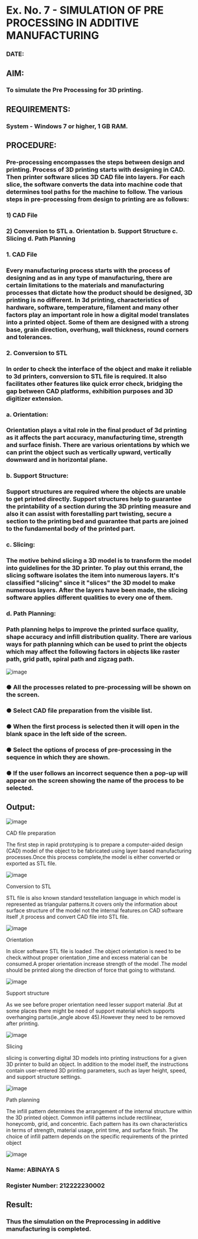 # Ex. No. 7 - SIMULATION OF PRE PROCESSING IN ADDITIVE MANUFACTURING
### DATE: 
## AIM:
### To simulate the Pre Processing for 3D printing.

## REQUIREMENTS:
### System - Windows 7 or higher, 1 GB RAM.

## PROCEDURE:
### Pre-processing encompasses the steps between design and printing. Process of 3D printing starts with designing in CAD. Then printer software slices 3D CAD file into layers. For each slice, the software converts the data into machine code that determines tool paths for the machine to follow. The various steps in pre-processing from design to printing are as follows:

### 1)	CAD File
### 2)	Conversion to STL a. Orientation b. Support Structure c. Slicing d. Path Planning

### 1. CAD File
### Every manufacturing process starts with the process of designing and as in any type of manufacturing, there are certain limitations to the materials and manufacturing processes that dictate how the product should be designed, 3D printing is no different. In 3d printing, characteristics of hardware, software, temperature, filament and many other factors play an important role in how a digital model translates into a printed object. Some of them are designed with a strong base, grain direction, overhung, wall thickness, round corners and tolerances.

### 2. Conversion to STL
### In order to check the interface of the object and make it reliable to 3d printers, conversion to STL file is required. It also facilitates other features like quick error check, bridging the gap between CAD platforms, exhibition purposes and 3D digitizer extension.

### a. Orientation:
### Orientation plays a vital role in the final product of 3d printing as it affects the part accuracy, manufacturing time, strength and surface finish. There are various orientations by which we can print the object such as vertically upward, vertically downward and in horizontal plane.

### b. Support Structure:
### Support structures are required where the objects are unable to get printed directly. Support structures help to guarantee the printability of a section during the 3D printing measure and also it can assist with forestalling part twisting, secure a section to the printing bed and guarantee that parts are joined to the fundamental body of the printed part.

### c. Slicing:
### The motive behind slicing a 3D model is to transform the model into guidelines for the 3D printer. To play out this errand, the slicing software isolates the item into numerous layers. It's classified "slicing" since it "slices" the 3D model to make numerous layers. After the layers have been made, the slicing software applies different qualities to every one of them.

### d. Path Planning:
### Path planning helps to improve the printed surface quality, shape accuracy and infill distribution quality. There are various ways for path planning which can be used to print the objects which may affect the following factors in objects like raster path, grid path, spiral path and zigzag path.

![image](https://github.com/Sellakumar1987/Ex.-No.-7---SIMULATION-OF-PRE--PROCESSING-IN-ADDITIVE-MANUFACTURING/assets/113594316/baef8515-67d7-4c96-accc-4ee88035c9e7)

### ●	All the processes related to pre-processing will be shown on the screen.
### ●	Select CAD file preparation from the visible list.
### ●	When the first process is selected then it will open in the blank space in the left side of the screen.
### ●	Select the options of process of pre-processing in the sequence in which they are shown.
### ●	If the user follows an incorrect sequence then a pop-up will appear on the screen showing the name of the process to be selected.



## Output:
![image](https://github.com/SRINIDHISENTHILNATHAN/Ex.-No.-7---SIMULATION-OF-PRE--PROCESSING-IN-ADDITIVE-MANUFACTURING/assets/121373170/a03b7716-3d6a-43d5-a8a5-92968e80c076)


CAD file preparation

The first step in rapid prototyping is to prepare a computer-aided design (CAD) model of the object to be fabricated using layer based manufacturing processes.Once this process complete,the model is either converted or exported as STL file.

![image](https://github.com/Kamali22004796/Ex.-No.-7---SIMULATION-OF-PRE--PROCESSING-IN-ADDITIVE-MANUFACTURING/assets/120567837/a8786878-81e1-46f8-b4e6-9ecc2d03691e)

Conversion to STL

STL file is also known standard tesstellation language in which model is represented as triangular patterns.It covers only the information about surface structure of the model not the internal features.on CAD software itself ,it process and convert CAD file into STL file.

![image](https://github.com/Kamali22004796/Ex.-No.-7---SIMULATION-OF-PRE--PROCESSING-IN-ADDITIVE-MANUFACTURING/assets/120567837/226cb60b-3f68-4ea8-9dfb-4babc418e1e7)

Orientation

In slicer software STL file is loaded .The object orientation is need to be check.without proper orientation ,time and excess material can be consumed.A proper orientation increase strength of the model .The model should be printed along the direction of force that going to withstand.

![image](https://github.com/Kamali22004796/Ex.-No.-7---SIMULATION-OF-PRE--PROCESSING-IN-ADDITIVE-MANUFACTURING/assets/120567837/2eb9f214-7e0a-42ca-8cb3-d6bba8fac0c4)

Support structure

As we see before proper orientation need lesser support material .But at some places there might be need of support material which supports overhanging parts(ie.,angle above 45).However they need to be removed after printing.

![image](https://github.com/Kamali22004796/Ex.-No.-7---SIMULATION-OF-PRE--PROCESSING-IN-ADDITIVE-MANUFACTURING/assets/120567837/77a10f7f-269b-49cb-a9ab-d32ecd42bfd5)

Slicing

slicing is converting digital 3D models into printing instructions for a given 3D printer to build an object. In addition to the model itself, the instructions contain user-entered 3D printing parameters, such as layer height, speed, and support structure settings.

![image](https://github.com/Kamali22004796/Ex.-No.-7---SIMULATION-OF-PRE--PROCESSING-IN-ADDITIVE-MANUFACTURING/assets/120567837/dc2dcd7a-93bf-4ea3-9ed5-e7dd90092123)

Path planning

The infill pattern determines the arrangement of the internal structure within the 3D printed object. Common infill patterns include rectilinear, honeycomb, grid, and concentric. Each pattern has its own characteristics in terms of strength, material usage, print time, and surface finish. The choice of infill pattern depends on the specific requirements of the printed object

![image](https://github.com/Kamali22004796/Ex.-No.-7---SIMULATION-OF-PRE--PROCESSING-IN-ADDITIVE-MANUFACTURING/assets/120567837/d387f784-3d17-45c1-be99-171c2d86d88b)

### Name: ABINAYA S
### Register Number: 212222230002

## Result: 
### Thus the simulation on the Preprocessing in additive manufacturing is completed.
